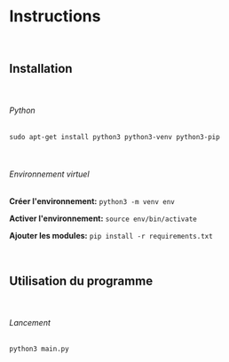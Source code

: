 # Instructions

<br />

## Installation

<br />

###### Python ######

`sudo apt-get install python3 python3-venv python3-pip`

<br />

###### Environnement virtuel ######

**Créer l'environnement:** `python3 -m venv env`

**Activer l'environnement:** `source env/bin/activate`

**Ajouter les modules:** `pip install -r requirements.txt`

<br />

## Utilisation du programme

<br />

###### Lancement ######

`python3 main.py`
